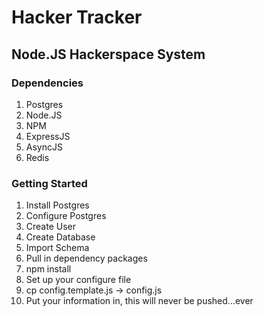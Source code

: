 # Hacker Tracker
## Node.JS Hackerspace System

### Dependencies
1. Postgres
2. Node.JS
3. NPM
4. ExpressJS
5. AsyncJS
6. Redis

### Getting Started
1. Install Postgres
2. Configure Postgres
  1. Create User
  2. Create Database
  3. Import Schema 
3. Pull in dependency packages
  1. npm install
4. Set up your configure file
  1. cp config.template.js -> config.js
  2. Put your information in, this will never be pushed...ever
